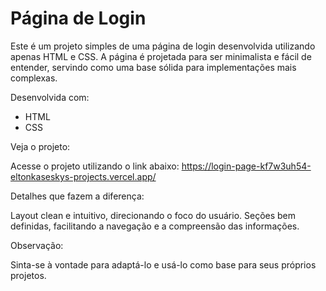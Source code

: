 # Página de Login

Este é um projeto simples de uma página de login desenvolvida utilizando apenas HTML e CSS. A página é projetada para ser minimalista e fácil de entender, servindo como uma base sólida para implementações mais complexas.

Desenvolvida com:

- HTML
- CSS

Veja o projeto:

Acesse o projeto utilizando o link abaixo:
https://login-page-kf7w3uh54-eltonkaseskys-projects.vercel.app/

Detalhes que fazem a diferença:

Layout clean e intuitivo, direcionando o foco do usuário.
Seções bem definidas, facilitando a navegação e a compreensão das informações.

Observação:

Sinta-se à vontade para adaptá-lo e usá-lo como base para seus próprios projetos.
